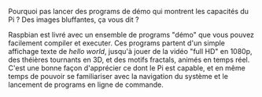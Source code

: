 Pourquoi pas lancer des programs de démo qui montrent les capacités du Pi ? Des images bluffantes, ça vous dit ?

Raspbian est livré avec un ensemble de programs "démo" que vous pouvez facilement compiler et executer. Ces programs partent d'un simple affichage texte de *hello world*, jusqu'à jouer de la vidéo "full HD" en 1080p, des théières tournants en 3D, et des motifs fractals, animés en temps réel. 
C'est une bonne façon d'apprécier ce dont le Pi est capable, et en même temps de pouvoir se familiariser avec la navigation du système et le lancement de programs en ligne de commande.
